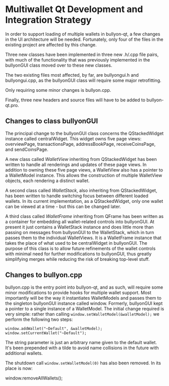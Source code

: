 Multiwallet Qt Development and Integration Strategy
===================================================

In order to support loading of multiple wallets in bullyon-qt, a few changes in the UI architecture will be needed.
Fortunately, only four of the files in the existing project are affected by this change.

Three new classes have been implemented in three new .h/.cpp file pairs, with much of the functionality that was previously
implemented in the bullyonGUI class moved over to these new classes.

The two existing files most affected, by far, are bullyongui.h and bullyongui.cpp, as the bullyonGUI class will require
some major retrofitting.

Only requiring some minor changes is bullyon.cpp.

Finally, three new headers and source files will have to be added to bullyon-qt.pro.

Changes to class bullyonGUI
---------------------------
The principal change to the bullyonGUI class concerns the QStackedWidget instance called centralWidget.
This widget owns five page views: overviewPage, transactionsPage, addressBookPage, receiveCoinsPage, and sendCoinsPage.

A new class called *WalletView* inheriting from QStackedWidget has been written to handle all renderings and updates of
these page views. In addition to owning these five page views, a WalletView also has a pointer to a WalletModel instance.
This allows the construction of multiple WalletView objects, each rendering a distinct wallet.

A second class called *WalletStack*, also inheriting from QStackedWidget, has been written to handle switching focus between
different loaded wallets. In its current implementation, as a QStackedWidget, only one wallet can be viewed at a time -
but this can be changed later.

A third class called *WalletFrame* inheriting from QFrame has been written as a container for embedding all wallet-related
controls into bullyonGUI. At present it just contains a WalletStack instance and does little more than passing on messages
from bullyonGUI to the WalletStack, which in turn passes them to the individual WalletViews. It is a WalletFrame instance
that takes the place of what used to be centralWidget in bullyonGUI. The purpose of this class is to allow future
refinements of the wallet controls with minimal need for further modifications to bullyonGUI, thus greatly simplifying
merges while reducing the risk of breaking top-level stuff.

Changes to bullyon.cpp
----------------------
bullyon.cpp is the entry point into bullyon-qt, and as such, will require some minor modifications to provide hooks for
multiple wallet support. Most importantly will be the way it instantiates WalletModels and passes them to the
singleton bullyonGUI instance called window. Formerly, bullyonGUI kept a pointer to a single instance of a WalletModel.
The initial change required is very simple: rather than calling `window.setWalletModel(&walletModel);` we perform the
following two steps:

	window.addWallet("~Default", &walletModel);
	window.setCurrentWallet("~Default");

The string parameter is just an arbitrary name given to the default wallet. It's been prepended with a tilde to avoid name collisions in the future with additional wallets.

The shutdown call `window.setWalletModel(0)` has also been removed. In its place is now:

window.removeAllWallets();
